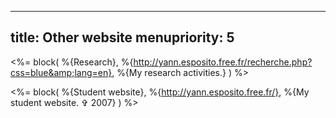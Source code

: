 ----- 
title: Other website
menupriority: 5
-----
<%= block( %{Research}, 
    %{http://yann.esposito.free.fr/recherche.php?css=blue&amp;lang=en}, 
    %{My research activities.} 
) %>

<%= block( %{Student website}, 
    %{http://yann.esposito.free.fr/}, 
    %{My student website. &#x271E; 2007} 
) %>


<div class="flush"></div>
